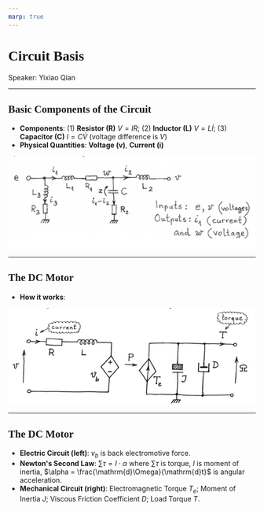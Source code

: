 ```yaml
---
marp: true
---
```

<style>
  section {
    font-family: 'LXGW Bright';
  }

  h1, h2, h3 {
    font-family: 'LXGW Bright';
  }
</style>
<style>
img[alt~="center"] {
  display: block;
  margin: 0 auto;
}
</style>
<style>
.note {
  background-color: #eef;
  padding: 10px;
  margin: 10px 0;
  text-align: left;
}
.trick {
  background-color: #fee;
  padding: 10px;
  margin: 10px 0;
  text-align: left;
}
</style>

# Circuit Basis

Speaker: Yixiao Qian

---

## Basic Components of the Circuit

- **Components**: (1) **Resistor (R)** $V = IR$; (2) **Inductor (L)** $V = L \dot{I}$; (3) **Capacitor (C)** $I = C\dot{V}$ (voltage difference is $V$)
- **Physical Quantities**: **Voltage (v)**, **Current (i)**

![center w:1000](assets/image-1.png)

---

## The DC Motor

- **How it works**: 

![center w:800](assets/image-2.png)

---

## The DC Motor

- **Electric Circuit (left)**: $v_b$ is back electromotive force.
- **Newton's Second Law**: $\sum \tau = I \cdot \alpha$ where $\sum \tau$ is torque, $I$ is moment of inertia, $\alpha = \frac{\mathrm{d}\Omega}{\mathrm{d}t}$ is angular acceleration.
- **Mechanical Circuit (right)**: Electromagnetic Torque $T_e$; Moment of Inertia $J$; Viscous Friction Coefficient $D$; Load Torque $T$.

